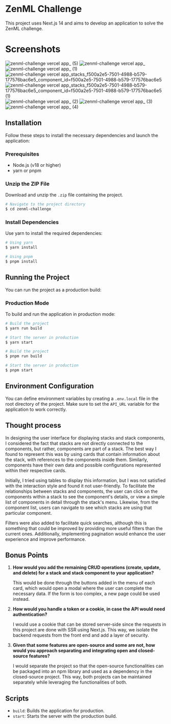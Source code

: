 # ZenML Challenge

This project uses Next.js 14 and aims to develop an application to solve the ZenML challenge.

# Screenshots

![zenml-challenge vercel app_ (5)](https://github.com/user-attachments/assets/ba18eadf-489f-41ce-829f-a3ed445ff46c)
![zenml-challenge vercel app_](https://github.com/user-attachments/assets/63386f2a-adf6-4d8d-a702-8ecfb3074494)
![zenml-challenge vercel app_ (1)](https://github.com/user-attachments/assets/fe4f1d6d-7a6e-4a95-a9b8-5f09dcd85484)
![zenml-challenge vercel app_stacks_f500a2e5-7501-4988-b579-177576bac6e5_component_id=f500a2e5-7501-4988-b579-177576bac6e5](https://github.com/user-attachments/assets/f8488f2c-73fd-4709-9edf-302a4244bf7a)
![zenml-challenge vercel app_stacks_f500a2e5-7501-4988-b579-177576bac6e5_component_id=f500a2e5-7501-4988-b579-177576bac6e5 (1)](https://github.com/user-attachments/assets/eb9eb232-6f42-40a7-a2eb-8884ed48a381)
![zenml-challenge vercel app_ (2)](https://github.com/user-attachments/assets/7eedbec3-8637-46f5-bb2a-d92fc994ccd3)
![zenml-challenge vercel app_ (3)](https://github.com/user-attachments/assets/353ee535-3910-449e-888a-fdecf7e8c5d8)
![zenml-challenge vercel app_ (4)](https://github.com/user-attachments/assets/718f5738-a417-4bbe-9221-eaac42f9fa77)

## Installation

Follow these steps to install the necessary dependencies and launch the application:

### Prerequisites

- Node.js (v18 or higher)
- yarn or pnpm

### Unzip the ZIP File

Download and unzip the `.zip` file containing the project.

```bash
# Navigate to the project directory
$ cd zenml-challenge
```

### Install Dependencies

Use yarn to install the required dependencies:

```bash
# Using yarn
$ yarn install
```

```bash
# Using pnpm
$ pnpm install
```

## Running the Project

You can run the project as a production build:

### Production Mode

To build and run the application in production mode:

```bash
# Build the project
$ yarn run build

# Start the server in production
$ yarn start
```

```bash
# Build the project
$ pnpm run build

# Start the server in production
$ pnpm start
```

## Environment Configuration

You can define environment variables by creating a `.env.local` file in the root directory of the project. Make sure to set the `API_URL` variable for the application to work correctly.

## Thought process

In designing the user interface for displaying stacks and stack components, I considered the fact that stacks are not directly connected to the components, but rather, components are part of a stack. The best way I found to represent this was by using cards that contain information about the stack, with references to the components inside them. Similarly, components have their own data and possible configurations represented within their respective cards.

Initially, I tried using tables to display this information, but I was not satisfied with the interaction style and found it not user-friendly. To facilitate the relationships between stacks and components, the user can click on the components within a stack to see the component's details, or view a simple list of components in detail through the stack's menu. Likewise, from the component list, users can navigate to see which stacks are using that particular component.

Filters were also added to facilitate quick searches, although this is something that could be improved by providing more useful filters than the current ones. Additionally, implementing pagination would enhance the user experience and improve performance.

## Bonus Points

1. **How would you add the remaining CRUD operations (create, update, and delete) for a stack and stack component to your application?**

   This would be done through the buttons added in the menu of each card, which would open a modal where the user can complete the necessary data. If the form is too complex, a new page could be used instead.

2. **How would you handle a token or a cookie, in case the API would need authentication?**

   I would use a cookie that can be stored server-side since the requests in this project are done with SSR using Next.js. This way, we isolate the backend requests from the front end and add a layer of security.

3. **Given that some features are open-source and some are not, how would you approach separating and integrating open and closed-source features?**

   I would separate the project so that the open-source functionalities can be packaged into an npm library and used as a dependency in the closed-source project. This way, both projects can be maintained separately while leveraging the functionalities of both.

## Scripts

- `build`: Builds the application for production.
- `start`: Starts the server with the production build.
